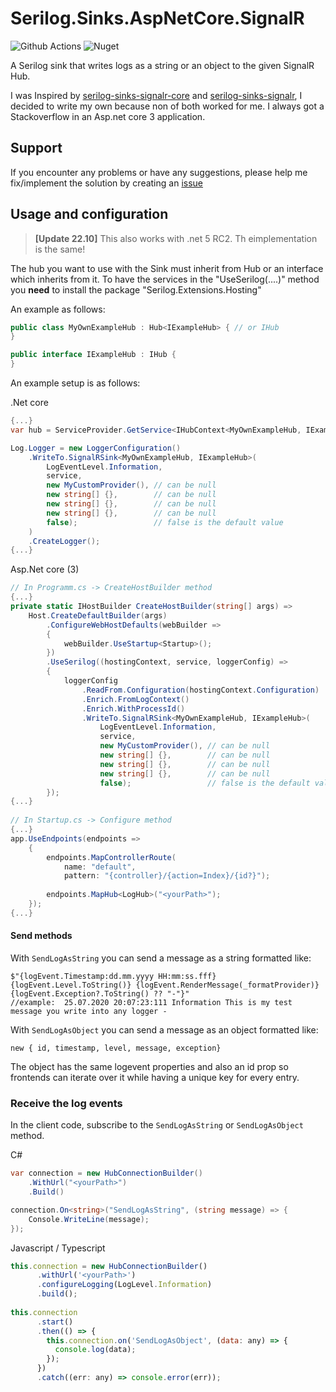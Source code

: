 # Serilog.Sinks.AspNetCore.SignalR

![Github Actions](https://github.com/lTimeless/Serilog.Sinks.AspNetCore.SignalR/workflows/Github%20Actions/badge.svg)
![Nuget](https://img.shields.io/nuget/v/Serilog.Sinks.AspNetCore.SignalR)

A Serilog sink that writes logs as a string or an object to the given SignalR Hub.

I was Inspired by [serilog-sinks-signalr-core](https://github.com/DrugoLebowski/serilog-sinks-signalr-core) and [serilog-sinks-signalr](https://github.com/serilog/serilog-sinks-signalr), I decided to write my own because non of both worked for me. I always got a Stackoverflow in an Asp.net core 3 application.

## Support
If you encounter any problems or have any suggestions, please help me fix/implement the solution by creating an [issue](https://github.com/lTimeless/Serilog.Sinks.AspNetCore.SignalR/issues)

## Usage and configuration
> __[Update 22.10]__ This also works with .net 5 RC2. Th eimplementation is the same!

The hub you want to use with the Sink must inherit from Hub<IHub> or an interface which inherits from it. 
To have the services in the "UseSerilog(....)" method you __need__ to install the package "Serilog.Extensions.Hosting"

An example as follows:

```csharp
public class MyOwnExampleHub : Hub<IExampleHub> { // or IHub
}
```

```csharp
public interface IExampleHub : IHub {
}
```

An example setup is as follows:

.Net core
```csharp 
{...}
var hub = ServiceProvider.GetService<IHubContext<MyOwnExampleHub, IExampleHub>>(); // or IHub

Log.Logger = new LoggerConfiguration()
    .WriteTo.SignalRSink<MyOwnExampleHub, IExampleHub>(
        LogEventLevel.Information,
        service,
        new MyCustomProvider(), // can be null
        new string[] {},        // can be null
        new string[] {},        // can be null
        new string[] {},        // can be null
        false);                 // false is the default value
    )
    .CreateLogger();
{...}

```

Asp.Net core (3)
```csharp
// In Programm.cs -> CreateHostBuilder method
{...}
private static IHostBuilder CreateHostBuilder(string[] args) =>
    Host.CreateDefaultBuilder(args)
        .ConfigureWebHostDefaults(webBuilder =>
        {
            webBuilder.UseStartup<Startup>();
        })
        .UseSerilog((hostingContext, service, loggerConfig) =>
        {
            loggerConfig
                .ReadFrom.Configuration(hostingContext.Configuration)
                .Enrich.FromLogContext()
                .Enrich.WithProcessId()
                .WriteTo.SignalRSink<MyOwnExampleHub, IExampleHub>(
                    LogEventLevel.Information,
                    service,
                    new MyCustomProvider(), // can be null
                    new string[] {},        // can be null
                    new string[] {},        // can be null
                    new string[] {},        // can be null
                    false);                 // false is the default value
        });
{...}
        
// In Startup.cs -> Configure method   
{...}   
app.UseEndpoints(endpoints =>
    {
        endpoints.MapControllerRoute(
            name: "default",
            pattern: "{controller}/{action=Index}/{id?}");
    
        endpoints.MapHub<LogHub>("<yourPath>");
    });
{...}

```
#### Send methods
With `SendLogAsString` you can send a message as a string formatted like:
```charp
$"{logEvent.Timestamp:dd.mm.yyyy HH:mm:ss.fff} {logEvent.Level.ToString()} {logEvent.RenderMessage(_formatProvider)} {logEvent.Exception?.ToString() ?? "-"}"
//example:  25.07.2020 20:07:23:111 Information This is my test message you write into any logger -
```
With `SendLogAsObject` you can send a message as an object formatted like:
```
new { id, timestamp, level, message, exception}
```
The object has the same logevent properties and also an id prop so frontends can iterate over it while having a unique key for every entry.


### Receive the log events

In the client code, subscribe to the `SendLogAsString` or `SendLogAsObject` method.

C#
```csharp
var connection = new HubConnectionBuilder()
    .WithUrl("<yourPath>")
    .Build()

connection.On<string>("SendLogAsString", (string message) => {
    Console.WriteLine(message);
});
```

Javascript / Typescript
```js 
this.connection = new HubConnectionBuilder()
      .withUrl('<yourPath>')
      .configureLogging(LogLevel.Information)
      .build();
      
this.connection
      .start()
      .then(() => {
        this.connection.on('SendLogAsObject', (data: any) => {
          console.log(data);
        });
      })
      .catch((err: any) => console.error(err));
```

